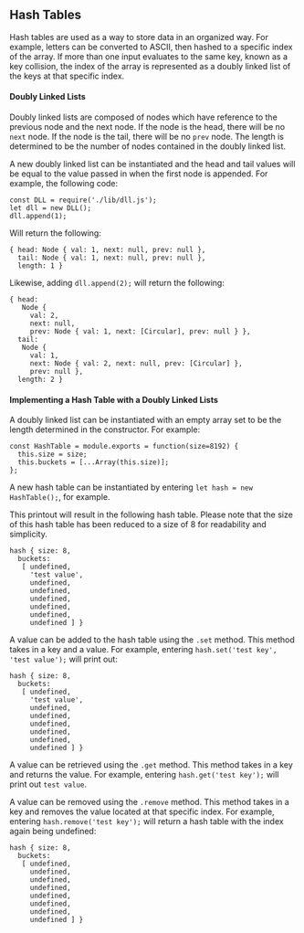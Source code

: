 ## Hash Tables

Hash tables are used as a way to store data in an organized way. For example, letters can be converted to ASCII, then hashed to a specific index of the array. If more than one input evaluates to the same key, known as a key collision, the index of the array is represented as a doubly linked list of the keys at that specific index.

#### Doubly Linked Lists
Doubly linked lists are composed of nodes which have reference to the previous node and the next node. If the node is the head, there will be no `next` node. If the node is the tail, there will be no `prev` node. The length is determined to be the number of nodes contained in the doubly linked list.

A new doubly linked list can be instantiated and the head and tail values will be equal to the value passed in when the first node is appended. For example, the following code: 

```
const DLL = require('./lib/dll.js');
let dll = new DLL();
dll.append(1);
```

Will return the following:

```
{ head: Node { val: 1, next: null, prev: null },
  tail: Node { val: 1, next: null, prev: null },
  length: 1 }
```

Likewise, adding `dll.append(2);` will return the following:
```
{ head: 
   Node {
     val: 2,
     next: null,
     prev: Node { val: 1, next: [Circular], prev: null } },
  tail: 
   Node {
     val: 1,
     next: Node { val: 2, next: null, prev: [Circular] },
     prev: null },
  length: 2 }

```

#### Implementing a Hash Table with a Doubly Linked Lists
A doubly linked list can be instantiated with an empty array set to be the length determined in the constructor. For example: 
```
const HashTable = module.exports = function(size=8192) {
  this.size = size;
  this.buckets = [...Array(this.size)];
};
```

A new hash table can be instantiated by entering `let hash = new HashTable();`, for example.

This printout will result in the following hash table. Please note that the size of this hash table has been reduced to a size of 8 for readability and simplicity. 
```
hash { size: 8,
  buckets: 
   [ undefined,
     'test value',
     undefined,
     undefined,
     undefined,
     undefined,
     undefined,
     undefined ] }
```

A value can be added to the hash table using the `.set` method. This method takes in a key and a value. For example, entering `hash.set('test key', 'test value');` will print out:
```
hash { size: 8,
  buckets: 
   [ undefined,
     'test value',
     undefined,
     undefined,
     undefined,
     undefined,
     undefined,
     undefined ] }
```

A value can be retrieved using the `.get` method. This method takes in a key and returns the value. For example, entering `hash.get('test key');` will print out `test value`.

A value can be removed using the `.remove` method. This method takes in a key and removes the value located at that specific index. For example, entering `hash.remove('test key');` will return a hash table with the index again being undefined:
```
hash { size: 8,
  buckets: 
   [ undefined,
     undefined,
     undefined,
     undefined,
     undefined,
     undefined,
     undefined,
     undefined ] }
```
